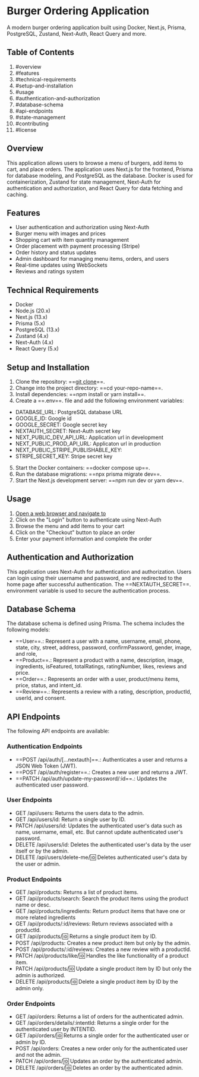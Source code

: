 # Burger Ordering Application

A modern burger ordering application built using Docker, Next.js, Prisma, PostgreSQL, Zustand, Next-Auth, React Query and more.

## Table of Contents

1. #overview
2. #features
3. #technical-requirements
4. #setup-and-installation
5. #usage
6. #authentication-and-authorization
7. #database-schema
8. #api-endpoints
9. #state-management
10. #contributing
11. #license

## Overview

This application allows users to browse a menu of burgers, add items to cart, and place orders. The application uses Next.js for the frontend, Prisma for database modeling, and PostgreSQL as the database. Docker is used for containerization, Zustand for state management, Next-Auth for authentication and authorization, and React Query for data fetching and caching.

## Features

- User authentication and authorization using Next-Auth
- Burger menu with images and prices
- Shopping cart with item quantity management
- Order placement with payment processing (Stripe)
- Order history and status updates
- Admin dashboard for managing menu items, orders, and users
- Real-time updates using WebSockets
- Reviews and ratings system

## Technical Requirements

- Docker
- Node.js (20.x)
- Next.js (13.x)
- Prisma (5.x)
- PostgreSQL (13.x)
- Zustand (4.x)
- Next-Auth (4.x)
- React Query (5.x)

## Setup and Installation

1. Clone the repository: ==[git clone](https://github.com/esteemayo/burgers.git)==.
2. Change into the project directory: ==cd your-repo-name==.
3. Install dependencies: ==npm install or yarn install==.
4. Create a ==.env==. file and add the following environment variables:

- DATABASE_URL: PostgreSQL database URL
- GOOGLE_ID: Google id
- GOOGLE_SECRET: Google secret key
- NEXTAUTH_SECRET: Next-Auth secret key
- NEXT_PUBLIC_DEV_API_URL: Application url in development
- NEXT_PUBLIC_PROD_API_URL: Applicaton url in production
- NEXT_PUBLIC_STRIPE_PUBLISHABLE_KEY:
- STRIPE_SECRET_KEY: Stripe secret key

5. Start the Docker containers: ==docker compose up==.
6. Run the database migrations: ==npx prisma migrate dev==.
7. Start the Next.js development server: ==npm run dev or yarn dev==.

## Usage

1. [Open a web browser and navigate to](http://localhost:3000)
2. Click on the "Login" button to authenticate using Next-Auth
3. Browse the menu and add items to your cart
4. Click on the "Checkout" button to place an order
5. Enter your payment information and complete the order

## Authentication and Authorization

This application uses Next-Auth for authentication and authorization. Users can login using their username and password, and are redirected to the home page after successful authentication. The ==NEXTAUTH_SECRET==. environment variable is used to secure the authentication process.

## Database Schema

The database schema is defined using Prisma. The schema includes the following models:

- ==User==.: Represent a user with a name, username, email, phone, state, city, street, address, password, confirmPassword, gender, image, and role,
- ==Product==.: Represent a product with a name, description, image, ingredients, isFeatured, totalRatings, ratingNumber, likes, reviews and price.
- ==Order==.: Represents an order with a user, product/menu items, price, status, and intent_id.
- ==Review==.: Represents a review with a rating, description, productId, userId, and consent.

## API Endpoints

The following API endpoints are available:

### Authentication Endpoints

- ==POST /api/auth/[...nextauth]==.: Authenticates a user and returns a JSON Web Token (JWT).
- ==POST /api/auth/register==.: Creates a new user and returns a JWT.
- ==PATCH /api/auth/update-my-password/:id==.: Updates the authenticated user password.

### User Endpoints

- GET /api/users: Returns the users data to the admin.
- GET /api/users/id: Return a single user by ID.
- PATCH /api/users/id: Updates the authenticated user's data such as name, username, email, etc. But cannot update authenticated user's password.
- DELETE /api/users/id: Deletes the authenticated user's data by the user itself or by the admin.
- DELETE /api/users/delete-me/:id: Deletes authenticated user's data by the user or admin.

### Product Endpoints

- GET /api/products: Returns a list of product items.
- GET /api/products/search: Search the product items using the product name or desc.
- GET /api/products/ingredients: Return product items that have one or more related ingredients
- GET /api/products/:id/reviews: Return reviews associated with a productId.
- GET /api/products/:id: Returns a single product item by ID.
- POST /api/products: Creates a new product item but only by the admin.
- POST /api/products/:id/reviews: Creates a new review with a productId.
- PATCH /api/products/like/:id: Handles the like functionality of a product item.
- PATCH /api/products/:id: Update a single product item by ID but only the admin is authorized.
- DELETE /api/products/:id: Delete a single product item by ID by the admin only.

### Order Endpoints

- GET /api/orders: Returns a list of orders for the authenticated admin.
- GET /api/orders/details/:intentId: Returns a single order for the authenticated user by INTENTID.
- GET /api/orders/:id: Returns a single order for the authenticated user or admin by ID.
- POST /api/orders: Creates a new order only for the authenticated user and not the admin.
- PATCH /api/orders/:id: Updates an order by the authenticated admin.
- DELETE /api/orders/:id: Deletes an order by the authenticated admin.

